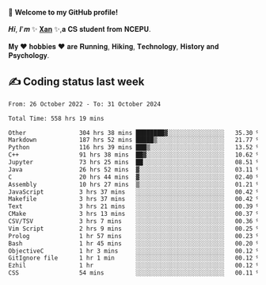 🎉 **Welcome to my GitHub profile!**</br></br>
𝑯𝒊, 𝑰'𝒎 ✨ [𝐗𝐚𝐧](https://xancoding.cn/) ✨,𝐚 𝐂𝐒 𝐬𝐭𝐮𝐝𝐞𝐧𝐭 𝐟𝐫𝐨𝐦 𝐍𝐂𝐄𝐏𝐔.</br></br>
𝐌𝐲 ❤ 𝐡𝐨𝐛𝐛𝐢𝐞𝐬 ❤ 𝐚𝐫𝐞 𝐑𝐮𝐧𝐧𝐢𝐧𝐠, 𝐇𝐢𝐤𝐢𝐧𝐠, 𝐓𝐞𝐜𝐡𝐧𝐨𝐥𝐨𝐠𝐲, 𝐇𝐢𝐬𝐭𝐨𝐫𝐲 𝐚𝐧𝐝 𝐏𝐬𝐲𝐜𝐡𝐨𝐥𝐨𝐠𝐲.

## ✍️ Coding status last week
<!--START_SECTION:waka-->

```txt
From: 26 October 2022 - To: 31 October 2024

Total Time: 558 hrs 19 mins

Other               304 hrs 38 mins ████████▓░░░░░░░░░░░░░░░░   35.30 %
Markdown            187 hrs 52 mins █████▒░░░░░░░░░░░░░░░░░░░   21.77 %
Python              116 hrs 39 mins ███▒░░░░░░░░░░░░░░░░░░░░░   13.52 %
C++                 91 hrs 38 mins  ██▓░░░░░░░░░░░░░░░░░░░░░░   10.62 %
Jupyter             73 hrs 25 mins  ██░░░░░░░░░░░░░░░░░░░░░░░   08.51 %
Java                26 hrs 52 mins  ▓░░░░░░░░░░░░░░░░░░░░░░░░   03.11 %
C                   20 hrs 44 mins  ▓░░░░░░░░░░░░░░░░░░░░░░░░   02.40 %
Assembly            10 hrs 27 mins  ▒░░░░░░░░░░░░░░░░░░░░░░░░   01.21 %
JavaScript          3 hrs 37 mins   ░░░░░░░░░░░░░░░░░░░░░░░░░   00.42 %
Makefile            3 hrs 37 mins   ░░░░░░░░░░░░░░░░░░░░░░░░░   00.42 %
Text                3 hrs 21 mins   ░░░░░░░░░░░░░░░░░░░░░░░░░   00.39 %
CMake               3 hrs 13 mins   ░░░░░░░░░░░░░░░░░░░░░░░░░   00.37 %
CSV/TSV             3 hrs 7 mins    ░░░░░░░░░░░░░░░░░░░░░░░░░   00.36 %
Vim Script          2 hrs 9 mins    ░░░░░░░░░░░░░░░░░░░░░░░░░   00.25 %
Prolog              1 hr 57 mins    ░░░░░░░░░░░░░░░░░░░░░░░░░   00.23 %
Bash                1 hr 45 mins    ░░░░░░░░░░░░░░░░░░░░░░░░░   00.20 %
ObjectiveC          1 hr 3 mins     ░░░░░░░░░░░░░░░░░░░░░░░░░   00.12 %
GitIgnore file      1 hr 1 min      ░░░░░░░░░░░░░░░░░░░░░░░░░   00.12 %
Ezhil               1 hr            ░░░░░░░░░░░░░░░░░░░░░░░░░   00.12 %
CSS                 54 mins         ░░░░░░░░░░░░░░░░░░░░░░░░░   00.11 %
```

<!--END_SECTION:waka-->


<!-- ## 📈 My GitHub Stats
<p align="center">
    <img height="137px" src="https://github-readme-stats.vercel.app/api?username=Xancoding&hide_title=true&hide_border=true&show_icons=trueline_height=21&text_color=000&icon_color=000&bg_color=0,ea6161,ffc64d,fffc4d,52fa5a&theme=graywhite" /> 
    <img src="https://github-readme-stats.vercel.app/api/top-langs/?username=Xancoding&hide_title=true&hide_border=true&layout=compact&langs_count=6&text_color=000&icon_color=fff&bg_color=0,52fa5a,4dfcff,c64dff&theme=graywhite" /> 
</p> -->

<!-- ## 🔥 My GitHub activities of last 31 days.
<div align="center"> <img src="https://activity-graph.herokuapp.com/graph?username=XanCoding&theme=xcode" /> </div> -->

<!-- <p align="center"> 
  Visitor count<br/>
  <img src="https://profile-counter.glitch.me/xancoding/count.svg" />
</p> -->
